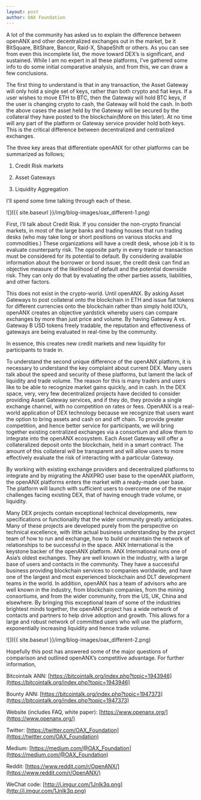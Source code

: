 ```yaml
---
layout: post
author: OAX Foundation
---
```

A lot of the community has asked us to explain the difference between openANX and other decentralized exchanges out in the market, be it BitSquare, BitShare, Bancor, Raid-X, ShapeShift or others. As you can see from even this incomplete list, the move toward DEX’s is significant, and sustained. While I am no expert in all these platforms, I’ve gathered some info to do some initial comparative analysis, and from this, we can draw a few conclusions.

The first thing to understand is that in any transaction, the Asset Gateway will only hold a single set of keys, rather than both crypto and fiat keys. If a user wishes to move ETH to BTC, then the Gateway will hold BTC keys, if the user is changing crypto to cash, the Gateway will hold the cash. In both the above cases the asset held by the Gateway will be secured by the collateral they have posted to the blockchain(More on this later). At no time will any part of the platform or Gateway service provider hold both keys. This is the critical difference between decentralized and centralized exchanges.

The three key areas that differentiate openANX for other platforms can be summarized as follows;

1. Credit Risk markets

2. Asset Gateways

3. Liquidity Aggregation

I'll spend some time talking through each of these. 

![]({{ site.baseurl }}/img/blog-images/oax_different-1.png)


First, I’ll talk about Credit Risk. If you consider the non-crypto financial markets, in most of the large banks and trading houses that run trading desks (who may take long or short positions on various stocks and commodities.) These organizations will have a credit desk, whose job it is to evaluate counterparty risk. The opposite party in every trade or transaction must be considered for its potential to default. By considering available information about the borrower or bond issuer, the credit desk can find an objective measure of the likelihood of default and the potential downside risk. They can only do that by evaluating the other parties assets, liabilities, and other factors.

This does not exist in the crypto-world. Until openANX. By asking Asset Gateways to post collateral onto the blockchain in ETH and issue fiat tokens for different currencies onto the blockchain rather than simply hold IOU’s, openANX creates an objective yardstick whereby users can compare exchanges by more than just price and volume. By having Gateway A vs. Gateway B USD tokens freely tradable, the reputation and effectiveness of gateways are being evaluated in real-time by the community.

In essence, this creates new credit markets and new liquidity for participants to trade in.

To understand the second unique difference of the openANX platform, it is necessary to understand the key complaint about current DEX. Many users talk about the speed and security of these platforms, but lament the lack of liquidity and trade volume. The reason for this is many traders and users like to be able to recognize market gains quickly, and in cash. In the DEX space, very, very few decentralized projects have decided to consider providing Asset Gateway services, and if they do, they provide a single exchange channel, with no competition on rates or fees. OpenANX is a real-world application of DEX technology because we recognize that users want the option to bring assets and cash on and off chain. To provide greater competition, and hence better service for participants, we will bring together existing centralized exchanges via a consortium and allow them to integrate into the openANX ecosystem. Each Asset Gateway will offer a collateralized deposit onto the blockchain, held in a smart contract. The amount of this collateral will be transparent and will allow users to more effectively evaluate the risk of interacting with a particular Gateway.

By working with existing exchange providers and decentralized platforms to integrate and by migrating the ANXPRO user base to the openANX platform, the openANX platforms enters the market with a ready-made user base. The platform will launch with sufficient users to overcome one of the major challenges facing existing DEX, that of having enough trade volume, or liquidity.

Many DEX projects contain exceptional technical developments, new specifications or functionality that the wider community greatly anticipates. Many of these projects are developed purely from the perspective on technical excellence, with little actual business understanding by the project team of how to run and exchange, how to build or maintain the network of relationships to be successful in the space. ANX International is the keystone backer of the openANX platform. ANX International runs one of Asia’s oldest exchanges. They are well known in the industry, with a large base of users and contacts in the community. They have a successful business providing blockchain services to companies worldwide, and have one of the largest and most experienced blockchain and DLT development teams in the world. In addition, openANX has a team of advisors who are well known in the industry, from blockchain companies, from the mining consortiums, and from the wider community, from the US, UK, China and elsewhere. By bringing this exceptional team of some of the industries brightest minds together, the openANX project has a wide network of contacts and partners to help drive adoption and growth. This allows for a large and robust network of committed users who will use the platform, exponentially increasing liquidity and hence trade volume.

![]({{ site.baseurl }}/img/blog-images/oax_different-2.png)

Hopefully this post has answered some of the major questions of comparison and outlined openANX’s competitive advantage. For further information, 

Bitcointalk ANN: [https://bitcointalk.org/index.php?topic=1943946](https://bitcointalk.org/index.php?topic=1943946)

Bounty ANN: [https://bitcointalk.org/index.php?topic=1947373](https://bitcointalk.org/index.php?topic=1947373)

Website (includes FAQ, white paper): [https://www.openanx.org/](https://www.openanx.org/)

Twitter: [https://twitter.com/OAX_Foundation](https://twitter.com/OAX_Foundation)

Medium: [https://medium.com/@OAX_Foundation](https://medium.com/@OAX_Foundation)

Reddit: [https://www.reddit.com/r/OpenANX/](https://www.reddit.com/r/OpenANX/)

WeChat code: [http://i.imgur.com/1JnIk3q.png](http://i.imgur.com/1JnIk3q.png)